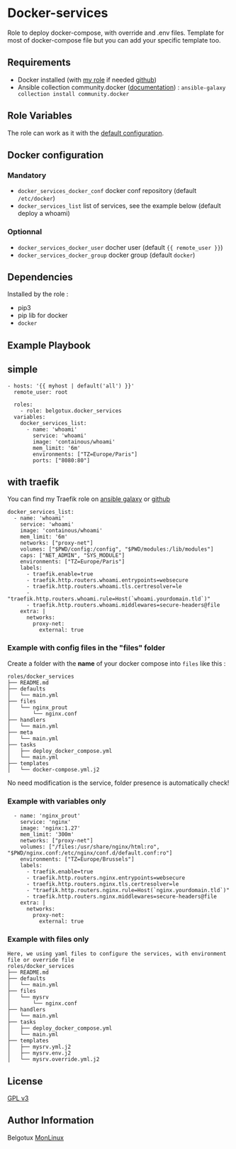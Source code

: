 Docker-services
===============

Role to deploy docker-compose, with override and .env files.
Template for most of docker-compose file but you can add your specific template too.

Requirements
------------

- Docker installed (with [my role](https://galaxy.ansible.com/belgotux/docker) if needed [github](https://github.com/belgotux/ansible-role-docker))
- Ansible collection community.docker ([documentation](https://docs.ansible.com/ansible/latest/collections/community/docker/docker_compose_module.html)) : `ansible-galaxy collection install community.docker`

Role Variables
--------------
The role can work as it with the [default configuration](defaults/main.yml).

## Docker configuration

### Mandatory
- `docker_services_docker_conf` docker conf repository (default `/etc/docker`)
- `docker_services_list` list of services, see the example below (default deploy a whoami)

### Optionnal
- `docker_services_docker_user` docher user (default `{{ remote_user }}`)
- `docker_services_docker_group` docker group (default `docker`)

Dependencies
------------
Installed by the role :
- pip3
- pip lib for docker
- `docker`

Example Playbook
----------------

## simple
```
- hosts: '{{ myhost | default('all') }}'
  remote_user: root

  roles:
    - role: belgotux.docker_services
  variables:
    docker_services_list:
      - name: 'whoami'
        service: 'whoami'
        image: 'containous/whoami'
        mem_limit: '6m'
        environments: ["TZ=Europe/Paris"]
        ports: ["8080:80"]
```

## with traefik
You can find my Traefik role on [ansible galaxy](https://galaxy.ansible.com/belgotux/docker_traefik) or [github](https://github.com/belgotux/ansible-role-docker_traefik)
```
docker_services_list:
  - name: 'whoami'
    service: 'whoami'
    image: 'containous/whoami'
    mem_limit: '6m'
    networks: ["proxy-net"]
    volumes: ["$PWD/config:/config", "$PWD/modules:/lib/modules"]
    caps: ["NET_ADMIN", "SYS_MODULE"]
    environments: ["TZ=Europe/Paris"]
    labels:
      - traefik.enable=true
      - traefik.http.routers.whoami.entrypoints=websecure
      - traefik.http.routers.whoami.tls.certresolver=le
      - "traefik.http.routers.whoami.rule=Host(`whoami.yourdomain.tld`)"
      - traefik.http.routers.whoami.middlewares=secure-headers@file
    extra: |
      networks:
        proxy-net:
          external: true
```

### Example with config files in the "files" folder
Create a folder with the **name** of your docker compose into `files` like this : 
```
roles/docker_services
├── README.md
├── defaults
│   └── main.yml
├── files
│   └── nginx_prout
│       └── nginx.conf
├── handlers
│   └── main.yml
├── meta
│   └── main.yml
├── tasks
│   ├── deploy_docker_compose.yml
│   └── main.yml
├── templates
│   └── docker-compose.yml.j2
```
No need modification is the service, folder presence is automatically check!

### Example with variables only
```
  - name: 'nginx_prout'
    service: 'nginx'
    image: 'nginx:1.27'
    mem_limit: '300m'
    networks: ["proxy-net"]
    volumes: ["/files:/usr/share/nginx/html:ro", "$PWD/nginx.conf:/etc/nginx/conf.d/default.conf:ro"]
    environments: ["TZ=Europe/Brussels"]
    labels:
      - traefik.enable=true
      - traefik.http.routers.nginx.entrypoints=websecure
      - traefik.http.routers.nginx.tls.certresolver=le
      - "traefik.http.routers.nginx.rule=Host(`nginx.yourdomain.tld`)"
      - traefik.http.routers.nginx.middlewares=secure-headers@file
    extra: |
      networks:
        proxy-net:
          external: true
```

### Example with files only
```
Here, we using yaml files to configure the services, with environment file or override file
roles/docker_services
├── README.md
├── defaults
│   └── main.yml
├── files
│   └── mysrv
│       └── nginx.conf
├── handlers
│   └── main.yml
├── tasks
│   ├── deploy_docker_compose.yml
│   └── main.yml
├── templates
│   ├── mysrv.yml.j2
│   ├── mysrv.env.j2
│   └── mysrv.override.yml.j2
```

License
-------

[GPL v3](https://www.gnu.org/licenses/gpl-3.0.en.html)

Author Information
------------------

Belgotux
[MonLinux](https://www.monlinux.net)
